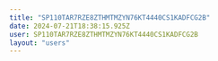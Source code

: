 ```yaml
---
title: "SP110TAR7RZE8ZTHMTMZYN76KT4440CS1KADFCG2B"
date: 2024-07-21T18:38:15.925Z
user: SP110TAR7RZE8ZTHMTMZYN76KT4440CS1KADFCG2B
layout: "users"
---
```

    